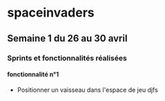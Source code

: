 # spaceinvaders

## Semaine 1 du 26 au 30 avril

### Sprints et fonctionnalités réalisées

#### fonctionnalité n°1

- Positionner un vaisseau dans l'espace de jeu 
djfs

